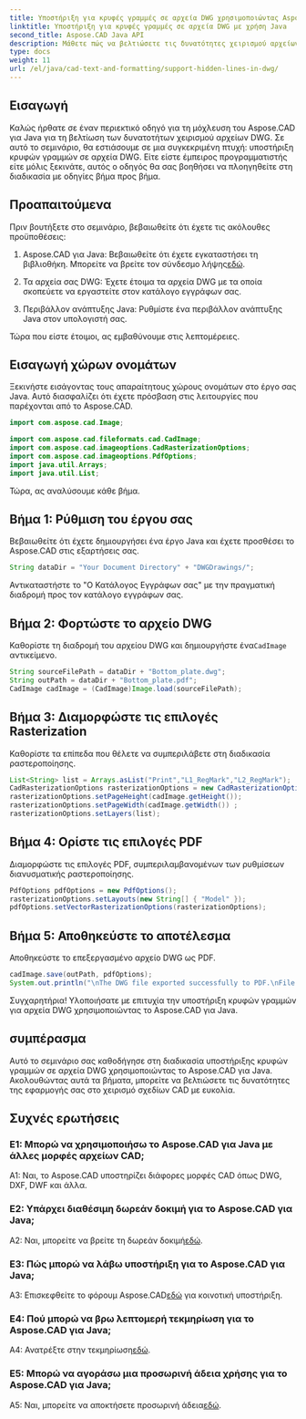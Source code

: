```yaml
---
title: Υποστήριξη για κρυφές γραμμές σε αρχεία DWG χρησιμοποιώντας Aspose.CAD για Java
linktitle: Υποστήριξη για κρυφές γραμμές σε αρχεία DWG με χρήση Java
second_title: Aspose.CAD Java API
description: Μάθετε πώς να βελτιώσετε τις δυνατότητες χειρισμού αρχείων DWG της εφαρμογής Java χρησιμοποιώντας το Aspose.CAD. Ακολουθήστε τον οδηγό βήμα προς βήμα για υποστήριξη κρυφών γραμμών. Ενισχύστε τον χειρισμό σχεδίασης CAD με ευκολία.
type: docs
weight: 11
url: /el/java/cad-text-and-formatting/support-hidden-lines-in-dwg/
---
```

## Εισαγωγή

Καλώς ήρθατε σε έναν περιεκτικό οδηγό για τη μόχλευση του Aspose.CAD για Java για τη βελτίωση των δυνατοτήτων χειρισμού αρχείων DWG. Σε αυτό το σεμινάριο, θα εστιάσουμε σε μια συγκεκριμένη πτυχή: υποστήριξη κρυφών γραμμών σε αρχεία DWG. Είτε είστε έμπειρος προγραμματιστής είτε μόλις ξεκινάτε, αυτός ο οδηγός θα σας βοηθήσει να πλοηγηθείτε στη διαδικασία με οδηγίες βήμα προς βήμα.

## Προαπαιτούμενα

Πριν βουτήξετε στο σεμινάριο, βεβαιωθείτε ότι έχετε τις ακόλουθες προϋποθέσεις:

1.  Aspose.CAD για Java: Βεβαιωθείτε ότι έχετε εγκαταστήσει τη βιβλιοθήκη. Μπορείτε να βρείτε τον σύνδεσμο λήψης[εδώ](https://releases.aspose.com/cad/java/).

2. Τα αρχεία σας DWG: Έχετε έτοιμα τα αρχεία DWG με τα οποία σκοπεύετε να εργαστείτε στον κατάλογο εγγράφων σας.

3. Περιβάλλον ανάπτυξης Java: Ρυθμίστε ένα περιβάλλον ανάπτυξης Java στον υπολογιστή σας.

Τώρα που είστε έτοιμοι, ας εμβαθύνουμε στις λεπτομέρειες.

## Εισαγωγή χώρων ονομάτων

Ξεκινήστε εισάγοντας τους απαραίτητους χώρους ονομάτων στο έργο σας Java. Αυτό διασφαλίζει ότι έχετε πρόσβαση στις λειτουργίες που παρέχονται από το Aspose.CAD.

```java
import com.aspose.cad.Image;

import com.aspose.cad.fileformats.cad.CadImage;
import com.aspose.cad.imageoptions.CadRasterizationOptions;
import com.aspose.cad.imageoptions.PdfOptions;
import java.util.Arrays;
import java.util.List;
```

Τώρα, ας αναλύσουμε κάθε βήμα.

## Βήμα 1: Ρύθμιση του έργου σας

Βεβαιωθείτε ότι έχετε δημιουργήσει ένα έργο Java και έχετε προσθέσει το Aspose.CAD στις εξαρτήσεις σας.

```java
String dataDir = "Your Document Directory" + "DWGDrawings/";
```

Αντικαταστήστε το "Ο Κατάλογος Εγγράφων σας" με την πραγματική διαδρομή προς τον κατάλογο εγγράφων σας.

## Βήμα 2: Φορτώστε το αρχείο DWG

 Καθορίστε τη διαδρομή του αρχείου DWG και δημιουργήστε ένα`CadImage` αντικείμενο.

```java
String sourceFilePath = dataDir + "Bottom_plate.dwg";
String outPath = dataDir + "Bottom_plate.pdf";
CadImage cadImage = (CadImage)Image.load(sourceFilePath);
```

## Βήμα 3: Διαμορφώστε τις επιλογές Rasterization

Καθορίστε τα επίπεδα που θέλετε να συμπεριλάβετε στη διαδικασία ραστεροποίησης.

```java
List<String> list = Arrays.asList("Print","L1_RegMark","L2_RegMark");
CadRasterizationOptions rasterizationOptions = new CadRasterizationOptions();
rasterizationOptions.setPageHeight(cadImage.getHeight());
rasterizationOptions.setPageWidth(cadImage.getWidth()) ;
rasterizationOptions.setLayers(list);
```

## Βήμα 4: Ορίστε τις επιλογές PDF

Διαμορφώστε τις επιλογές PDF, συμπεριλαμβανομένων των ρυθμίσεων διανυσματικής ραστεροποίησης.

```java
PdfOptions pdfOptions = new PdfOptions();
rasterizationOptions.setLayouts(new String[] { "Model" });
pdfOptions.setVectorRasterizationOptions(rasterizationOptions);
```

## Βήμα 5: Αποθηκεύστε το αποτέλεσμα

Αποθηκεύστε το επεξεργασμένο αρχείο DWG ως PDF.

```java
cadImage.save(outPath, pdfOptions);
System.out.println("\nThe DWG file exported successfully to PDF.\nFile saved at " + dataDir);
```

Συγχαρητήρια! Υλοποιήσατε με επιτυχία την υποστήριξη κρυφών γραμμών για αρχεία DWG χρησιμοποιώντας το Aspose.CAD για Java.

## συμπέρασμα

Αυτό το σεμινάριο σας καθοδήγησε στη διαδικασία υποστήριξης κρυφών γραμμών σε αρχεία DWG χρησιμοποιώντας το Aspose.CAD για Java. Ακολουθώντας αυτά τα βήματα, μπορείτε να βελτιώσετε τις δυνατότητες της εφαρμογής σας στο χειρισμό σχεδίων CAD με ευκολία.

## Συχνές ερωτήσεις

### Ε1: Μπορώ να χρησιμοποιήσω το Aspose.CAD για Java με άλλες μορφές αρχείων CAD;

A1: Ναι, το Aspose.CAD υποστηρίζει διάφορες μορφές CAD όπως DWG, DXF, DWF και άλλα.

### Ε2: Υπάρχει διαθέσιμη δωρεάν δοκιμή για το Aspose.CAD για Java;

 A2: Ναι, μπορείτε να βρείτε τη δωρεάν δοκιμή[εδώ](https://releases.aspose.com/).

### Ε3: Πώς μπορώ να λάβω υποστήριξη για το Aspose.CAD για Java;

 A3: Επισκεφθείτε το φόρουμ Aspose.CAD[εδώ](https://forum.aspose.com/c/cad/19) για κοινοτική υποστήριξη.

### Ε4: Πού μπορώ να βρω λεπτομερή τεκμηρίωση για το Aspose.CAD για Java;

 A4: Ανατρέξτε στην τεκμηρίωση[εδώ](https://reference.aspose.com/cad/java/).

### Ε5: Μπορώ να αγοράσω μια προσωρινή άδεια χρήσης για το Aspose.CAD για Java;

 A5: Ναι, μπορείτε να αποκτήσετε προσωρινή άδεια[εδώ](https://purchase.aspose.com/temporary-license/).
